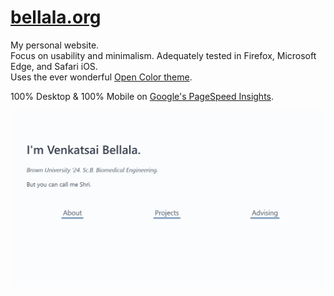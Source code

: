 # [bellala.org](https://bellala.org)
My personal website.  
Focus on usability and minimalism. Adequately tested in Firefox, Microsoft Edge, and Safari iOS.  
Uses the ever wonderful [Open Color theme](https://github.com/yeun/open-color).  

100% Desktop & 100% Mobile on [Google's PageSpeed Insights](https://pagespeed.web.dev/analysis?url=https%3A%2F%2Fbellala.org%2F).

![Screenshot](static/img/site.webp)
